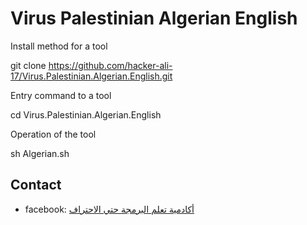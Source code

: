﻿#  Virus Palestinian Algerian English

Install method for a tool

git clone https://github.com/hacker-ali-17/Virus.Palestinian.Algerian.English.git

Entry command to a tool

cd Virus.Palestinian.Algerian.English

Operation of the tool

sh Algerian.sh

## Contact

* facebook: [أكادمية تعلم البرمجة حتي الاحتراف
](https://www.facebook.com/Alloush.)
